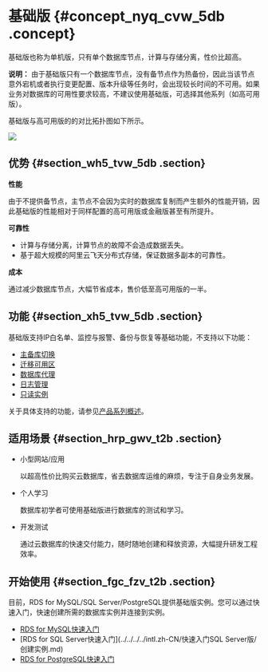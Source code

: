# 基础版 {#concept_nyq_cvw_5db .concept}

基础版也称为单机版，只有单个数据库节点，计算与存储分离，性价比超高。

**说明：** 由于基础版只有一个数据库节点，没有备节点作为热备份，因此当该节点意外宕机或者执行变更配置、版本升级等任务时，会出现较长时间的不可用。如果业务对数据库的可用性要求较高，不建议使用基础版，可选择其他系列（如高可用版）。

基础版与高可用版的的对比拓扑图如下所示。

![](http://static-aliyun-doc.oss-cn-hangzhou.aliyuncs.com/assets/img/7788/15440002121359_zh-CN.png)

## 优势 {#section_wh5_tvw_5db .section}

**性能**

由于不提供备节点，主节点不会因为实时的数据库复制而产生额外的性能开销，因此基础版的性能相对于同样配置的高可用版或金融版甚至有所提升。

**可靠性**

-   计算与存储分离，计算节点的故障不会造成数据丢失。
-   基于超大规模的阿里云飞天分布式存储，保证数据多副本的可靠性。

**成本**

通过减少数据库节点，大幅节省成本，售价低至高可用版的一半。

## 功能 {#section_xh5_tvw_5db .section}

基础版支持IP白名单、监控与报警、备份与恢复等基础功能，不支持以下功能：

-   [主备库切换](../../../../intl.zh-CN/用户指南/实例管理/切换主备实例.md)
-   [迁移可用区](../../../../intl.zh-CN/用户指南/实例管理/迁移可用区.md)
-   [数据库代理](https://www.alibabacloud.com/help/zh/doc-detail/72253.htm)
-   [日志管理](../../../../intl.zh-CN/用户指南/日志管理.md)
-   [只读实例](../../../../intl.zh-CN/快速入门MySQL版/扩展实例/只读实例/只读实例简介.md)

关于具体支持的功能，请参见[产品系列概述](intl.zh-CN/产品简介/产品系列/产品系列概述.md)。

## 适用场景 {#section_hrp_gwv_t2b .section}

-   小型网站/应用

    以超高性价比购买云数据库，省去数据库运维的麻烦，专注于自身业务发展。

-   个人学习

    数据库初学者可使用基础版进行数据库的测试和学习。

-   开发测试

    通过云数据库的快速交付能力，随时随地创建和释放资源，大幅提升研发工程效率。


## 开始使用 {#section_fgc_fzv_t2b .section}

目前，RDS for MySQL/SQL Server/PostgreSQL提供基础版实例。您可以通过快速入门，快速创建所需的数据库实例并连接到实例。

-   [RDS for MySQL快速入门](../../../../intl.zh-CN/快速入门MySQL版/创建实例.md)
-   [RDS for SQL Server快速入门](../../../../intl.zh-CN/快速入门SQL Server版/创建实例.md)
-   [RDS for PostgreSQL快速入门](../../../../intl.zh-CN/快速入门PostgreSQL版/创建实例.md)

